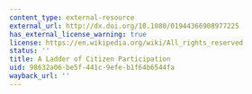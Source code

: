 ```yaml
---
content_type: external-resource
external_url: http://dx.doi.org/10.1080/01944366908977225
has_external_license_warning: true
license: https://en.wikipedia.org/wiki/All_rights_reserved
status: ''
title: A Ladder of Citizen Participation
uid: 98632a06-be5f-441c-9efe-b1f64b6544fa
wayback_url: ''
---
```


